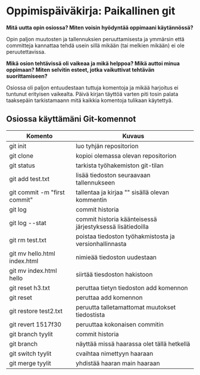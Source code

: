 # Oppimispäiväkirja: Paikallinen git

__Mitä uutta opin osiossa? Miten voisin hyödyntää oppimaani käytännössä?__

Opin paljon muutosten ja tallennuksien peruuttamisesta ja ymmärsin että committeja kannattaa tehdä usein sillä mikään (tai melkien mikään) ei ole peruutettavissa. 

__Mikä osion tehtävissä oli vaikeaa ja mikä helppoa? Mikä auttoi minua oppimaan? Miten selvitin esteet, jotka vaikuttivat tehtävän suorittamiseen?__

Osiossa oli paljon entuudestaan tuttuja komentoja ja mikää harjoitus ei tuntunut erityisen vaikealta. Päivä kirjan täyttöä varten piti tosin palata taaksepäin tarkistamaann mitä kaikkia komentoja tulikaan käytettyä. 

## Osiossa käyttämäni Git-komennot

| Komento | Kuvaus |
| --------| ------ |
| git init | luo tyhjän repositorion |
| git clone | kopioi olemassa olevan repositorion |
| git status  | tarkista työhakemiston git-tilan |
| git add	test.txt | lisää tiedoston seuraavaan tallennukseen |
| git commit -m "first commit" | tallentaa ja kirjaa "" sisällä olevan kommentin |
| git log | commit historia |
| git log --stat | commit historia käänteisessä järjestyksessä lisätiedoilla |
| git rm test.txt | poistaa tiedoston työhakmistosta ja versionhallinnasta |
| git mv hello.html index.html | nimieää tiedoston uudestaan |
| git mv index.html hello | siirtää tiesdoston hakistoon |
| git reset h3.txt | peruttaa tietyn tiedoston add komennon |
| git reset | peruttaa add komennon |
| git restore test2.txt | peruutta talletamattomat muutokset tiedostista |
| git revert 1517f30 | peruuttaa kokonaisen commitin |
| git branch tyylit | commit historia |
| git branch | näyttää missä haarassa olet tällä hetkellä |
| git switch tyylit | cvaihtaa nimettyyn haaraan |
| git merge tyylit | yhdistää haaran main haaraan |